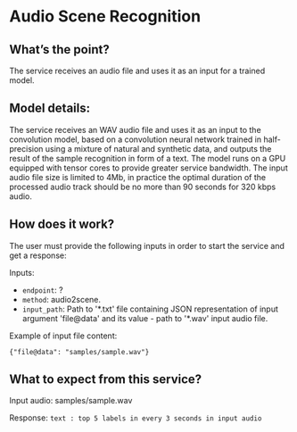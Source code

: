# Audio Scene Recognition

## What’s the point?

The service receives an audio file and uses it as an input for a trained model.

##  Model details:

The service receives an WAV audio file and uses it as an input to the convolution model, based on a convolution neural network trained in half-precision using a mixture of natural and synthetic data, and outputs the result of the sample recognition in form of a text. The model runs on a GPU equipped with tensor cores to provide greater service bandwidth. The input audio file size is limited to 4Mb, in practice the optimal duration of the processed audio track should be no more than 90 seconds for 320 kbps audio.

## How does it work?

The user must provide the following inputs in order to start the service and get a response:

Inputs:

 -   `endpoint`: ?
 -   `method`: audio2scene.
 -   `input_path`: Path to '\*.txt' file containing JSON representation of input argument 'file@data' and its value - path to '\*.wav' input audio file.

Example of input file content:

```
{"file@data": "samples/sample.wav"}
```


## What to expect from this service?

Input audio:
samples/sample.wav

Response: 
`text : top 5 labels in every 3 seconds in input audio`
